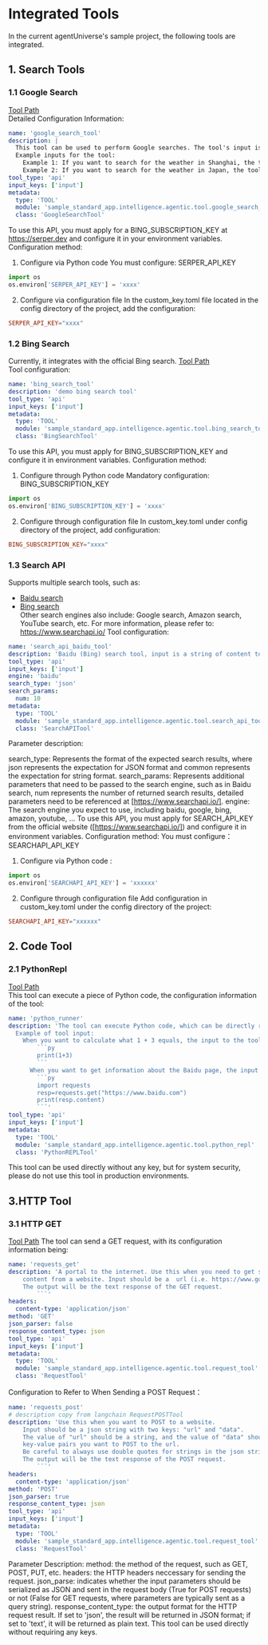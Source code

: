 # Integrated Tools

In the current agentUniverse's sample project, the following tools are integrated.

## 1. Search Tools

### 1.1 Google Search
[Tool Path](../../../../../../examples/sample_standard_app/intelligence/agentic/tool/google_search_tool.yaml)  
Detailed Configuration Information:

```yaml
name: 'google_search_tool'
description: |
  This tool can be used to perform Google searches. The tool's input is the content you want to search for.
  Example inputs for the tool:
    Example 1: If you want to search for the weather in Shanghai, the tool's input should be: "Shanghai weather today"
    Example 2: If you want to search for the weather in Japan, the tool's input should be: "Japan weather"
tool_type: 'api'
input_keys: ['input']
metadata:
  type: 'TOOL'
  module: 'sample_standard_app.intelligence.agentic.tool.google_search_tool'
  class: 'GoogleSearchTool'
```
To use this API, you must apply for a BING_SUBSCRIPTION_KEY at https://serper.dev and configure it in your environment variables. 
Configuration method:
1. Configure via Python code You must configure: SERPER_API_KEY

```python
import os
os.environ['SERPER_API_KEY'] = 'xxxx'
```
2. Configure via configuration file In the custom_key.toml file located in the config directory of the project, add the configuration:
```toml
SERPER_API_KEY="xxxx"
```


### 1.2 Bing Search 
Currently, it integrates with the official Bing search.
[Tool Path](../../../../../../examples/sample_standard_app/intelligence/agentic/tool/samples/bing_search_tool.yaml)  
Tool configuration:
```yaml
name: 'bing_search_tool'
description: 'demo bing search tool'
tool_type: 'api'
input_keys: ['input']
metadata:
  type: 'TOOL'
  module: 'sample_standard_app.intelligence.agentic.tool.bing_search_tool'
  class: 'BingSearchTool'
```
To use this API, you must apply for BING_SUBSCRIPTION_KEY and configure it in environment variables. 
Configuration method:
1. Configure through Python code
Mandatory configuration: BING_SUBSCRIPTION_KEY
```python
import os
os.environ['BING_SUBSCRIPTION_KEY'] = 'xxxx'
```
2. Configure through configuration file
In custom_key.toml under config directory of the project, add configuration:
```toml
BING_SUBSCRIPTION_KEY="xxxx"
```



### 1.3 Search API
Supports multiple search tools, such as: 
- [Baidu search](../../../../../../examples/sample_standard_app/intelligence/agentic/tool/samples/search_api_baidu_tool.yaml)
- [Bing search](../../../../../../examples/sample_standard_app/intelligence/agentic/tool/samples/search_api_bing_tool.yaml)  
Other search engines also include: Google search, Amazon search, YouTube search, etc. For more information, please refer to: https://www.searchapi.io/
Tool configuration:
```yaml
name: 'search_api_baidu_tool'
description: 'Baidu (Bing) search tool, input is a string of content to be searched, e.g.: input="What is the price of gold?"'
tool_type: 'api'
input_keys: ['input']
engine: 'baidu'
search_type: 'json'
search_params:
  num: 10
metadata:
  type: 'TOOL'
  module: 'sample_standard_app.intelligence.agentic.tool.search_api_tool'
  class: 'SearchAPITool'
```
Parameter description:

search_type: Represents the format of the expected search results, where json represents the expectation for JSON format and common represents the expectation for string format.
search_params: Represents additional parameters that need to be passed to the search engine, such as in Baidu search, num represents the number of returned search results, detailed parameters need to be referenced at [https://www.searchapi.io/].
engine: The search engine you expect to use, including baidu, google, bing, amazon, youtube, ... To use this API, you must apply for SEARCH_API_KEY from the official website ([https://www.searchapi.io/]) and configure it in environment variables.
Configuration method:
You must configure：SEARCHAPI_API_KEY
1. Configure via Python code :
```python
import os
os.environ['SEARCHAPI_API_KEY'] = 'xxxxxx'
```
2. Configure through configuration file
Add configuration in custom_key.toml under the config directory of the project:
```toml
SEARCHAPI_API_KEY="xxxxxx"
```


## 2. Code Tool

### 2.1 PythonRepl
[Tool Path](../../../../../../examples/sample_standard_app/intelligence/agentic/tool/python_repl_tool.yaml)  
This tool can execute a piece of Python code, the configuration information of the tool:  
```yaml
name: 'python_runner'
description: 'The tool can execute Python code, which can be directly run in PyCharm. The input to the tool must be valid Python code. If you want to view the execution result of the tool, you must use print(...) to print the content you want to view in the Python code.
  Example of tool input:
    When you want to calculate what 1 + 3 equals, the input to the tool should be:
        ```py 
        print(1+3)
        ```
      When you want to get information about the Baidu page, the input to the tool should be:
        ```py 
        import requests
        resp=requests.get("https://www.baidu.com")
        print(resp.content)
        ```'
tool_type: 'api'
input_keys: ['input']
metadata:
  type: 'TOOL'
  module: 'sample_standard_app.intelligence.agentic.tool.python_repl'
  class: 'PythonREPLTool'
```

This tool can be used directly without any key, but for system security, please do not use this tool in production environments.


## 3.HTTP Tool

### 3.1 HTTP GET
[Tool Path](../../../../../../examples/sample_standard_app/intelligence/agentic/tool/request_get_tool.yaml)
The tool can send a GET request, with its configuration information being:
```yaml
name: 'requests_get'
description: 'A portal to the internet. Use this when you need to get specific
    content from a website. Input should be a  url (i.e. https://www.google.com).
    The output will be the text response of the GET request.
        ```'
headers:
  content-type: 'application/json'
method: 'GET'
json_parser: false
response_content_type: json
tool_type: 'api'
input_keys: ['input']
metadata:
  type: 'TOOL'
  module: 'sample_standard_app.intelligence.agentic.tool.request_tool'
  class: 'RequestTool'
```
Configuration to Refer to When Sending a POST Request：
```yaml
name: 'requests_post'
# description copy from langchain RequestPOSTTool
description: 'Use this when you want to POST to a website.
    Input should be a json string with two keys: "url" and "data".
    The value of "url" should be a string, and the value of "data" should be a dictionary of 
    key-value pairs you want to POST to the url.
    Be careful to always use double quotes for strings in the json string
    The output will be the text response of the POST request.
        ```'
headers:
  content-type: 'application/json'
method: 'POST'
json_parser: true
response_content_type: json
tool_type: 'api'
input_keys: ['input']
metadata:
  type: 'TOOL'
  module: 'sample_standard_app.intelligence.agentic.tool.request_tool'
  class: 'RequestTool'
```
Parameter Description:
    method: the method of the request, such as GET, POST, PUT, etc.
    headers: the HTTP headers neccessary for sending the request.
    json_parse: indicates whether the input parameters should be serialized as JSON and sent in the request body (True for POST requests) or not (False for GET requests, where parameters are typically sent as a query string).
    response_content_type: the output format for the HTTP request result. If set to 'json', the result will be returned in JSON format; if set to 'text', it will be returned as plain text.
This tool can be used directly without  requiring any keys.

